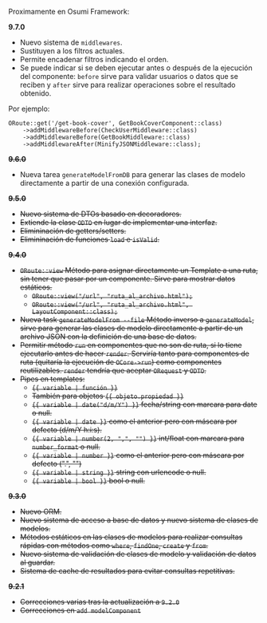 

Proximamente en Osumi Framework:

**9.7.0**

* Nuevo sistema de `middlewares`.
* Sustituyen a los filtros actuales.
* Permite encadenar filtros indicando el orden.
* Se puede indicar si se deben ejecutar antes o después de la ejecución del componente: `before` sirve para validar usuarios o datos que se reciben y `after` sirve para realizar operaciones sobre el resultado obtenido.

Por ejemplo:

```
ORoute::get('/get-book-cover', GetBookCoverComponent::class)
	->addMiddlewareBefore(CheckUserMiddleware::class)
	->addMiddlewareBefore(GetBookMiddleware::class)
	->addMiddlewareAfter(MinifyJSONMiddleware::class);
```

**~~9.6.0~~**

* Nueva tarea `generateModelFromDB` para generar las clases de modelo directamente a partir de una conexión configurada.

**~~9.5.0~~**

* ~~Nuevo sistema de DTOs basado en decoradores.~~
* ~~Extiende la clase `ODTO` en lugar de implementar una interfaz.~~
* ~~Elimininación de getters/setters.~~
* ~~Elimininación de funciones `load` e `isValid`.~~

**~~9.4.0~~**

* ~~`ORoute::view` Método para asignar directamente un Template a una ruta, sin tener que pasar por un componente. Sirve para mostrar datos estáticos.~~
	* ~~`ORoute::view("/url", "ruta_al_archivo.html");`~~
	* ~~`ORoute::view("/url", "ruta_al_archivo.html", LayoutComponent::class);`~~
* ~~Nueva task `generateModelFrom --file` Método inverso a `generateModel`, sirve para generar las clases de modelo directamente a partir de un archivo JSON con la definición de una base de datos.~~
* ~~Permitir método `run` en componentes que no son de ruta, si lo tiene ejecutarlo antes de hacer `render`. Serviría tanto para componentes de ruta (quitaría la ejecución de `OCore->run`) como componentes reutilizables. `render` tendría que aceptar `ORequest` y `ODTO`.~~
* ~~Pipes en templates:~~
	* ~~`{{ variable | función }}`~~
	* ~~También para objetos `{{ objeto.propiedad }}`~~
	* ~~`{{ variable | date("d/m/Y") }}` fecha/string con marcara para date o null.~~
	* ~~`{{ variable | date }}` como el anterior pero con máscara por defecto (d/m/Y h:i:s).~~
	* ~~`{{ variable | number(2, ",", "") }}` int/float con marcara para `number_format` o null.~~
	* ~~`{{ variable | number }}` como el anterior pero con máscara por defecto (".", "")~~
	* ~~`{{ variable | string }}` string con urlencode o null.~~
	* ~~`{{ variable | bool }}` bool o null.~~

**~~9.3.0~~**

* ~~Nuevo ORM.~~
* ~~Nuevo sistema de acceso a base de datos y nuevo sistema de clases de modelos.~~
* ~~Métodos estáticos en las clases de modelos para realizar consultas rápidas con métodos como `where`, `findOne`, `create` y `from`.~~
* ~~Nuevo sistema de validación de clases de modelo y validación de datos al guardar.~~
* ~~Sistema de cache de resultados para evitar consultas repetitivas.~~

**~~9.2.1~~**

* ~~Correcciones varias tras la actualización a `9.2.0`~~
* ~~Correcciones en `add modelComponent`~~
